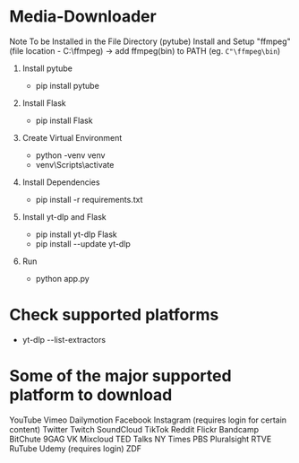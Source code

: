 # Media-Downloader

Note
To be Installed in the File Directory (pytube)
Install and Setup "ffmpeg" (file location - C:\ffmpeg) -> add ffmpeg(bin) to PATH (eg. `C"\ffmpeg\bin`)

1. Install pytube
   - pip install pytube

2. Install Flask
   - pip install Flask
  
3. Create Virtual Environment
   - python -venv venv
   - venv\Scripts\activate
  
4. Install Dependencies
   - pip install -r requirements.txt
  
5. Install yt-dlp and Flask
   - pip install yt-dlp Flask
   - pip install --update yt-dlp

6. Run
   - python app.py
  
# Check supported platforms
   - yt-dlp --list-extractors

  
# Some of the major supported platform to download
YouTube
Vimeo
Dailymotion
Facebook
Instagram (requires login for certain content)
Twitter
Twitch
SoundCloud
TikTok
Reddit
Flickr
Bandcamp
BitChute
9GAG
VK
Mixcloud
TED Talks
NY Times
PBS
Pluralsight
RTVE
RuTube
Udemy (requires login)
ZDF

